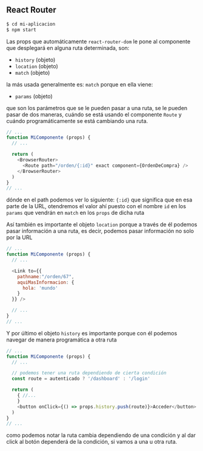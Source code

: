 ## React Router

```sh
$ cd mi-aplicacion
$ npm start
```

Las props que automáticamente `react-router-dom` le pone al componente que
desplegará en alguna ruta determinada, son:

- `history` (objeto)
- `location` (objeto)
- `match` (objeto)

la más usada generalmente es: `match` porque en ella viene:

- `params` (objeto)

que son los parámetros que se le pueden pasar a una ruta, se le pueden pasar de
dos maneras, cuándo se está usando el componente `Route` y cuándo
programáticamente se está cambiando una ruta.

```js
// ...
function MiComponente (props) {
  // ...

  return (
    <BrowserRouter>
      <Route path="/orden/{:id}" exact component={OrdenDeCompra} />
    </BrowserRouter>
  )
}
// ...
```

dónde en el path podemos ver lo siguiente: `{:id}` que significa que en esa
parte de la URL, otendremos el valor ahí puesto con el nombre `id` en los
`params` que vendrán en `match` en los `props` de dicha ruta

Así también es importante el objeto `location` porque a través de él podemos
pasar información a una ruta, es decir, podemos pasar información no solo por la
URL

```js
// ...
function MiComponente (props) {
  // ...

  <Link to={{
    pathname:"/orden/67",
    aquiMasInformacion: {
      hola: 'mundo'
    }
  }} />

  // ...
}
// ...
```

Y por último el objeto `history` es importante porque con él podemos navegar de
manera programática a otra ruta

```js
// ...
function MiComponente (props) {
  // ...

  // podemos tener una ruta dependiendo de cierta condición
  const route = autenticado ? '/dashboard' : '/login'

  return (
    { //...
    }
    <button onClick={() => props.history.push(route)}>Acceder</button>
  )
}
// ...
```

como podemos notar la ruta cambia dependiendo de una condición y al dar click al
botón dependerá de la condición, si vamos a una u otra ruta.
